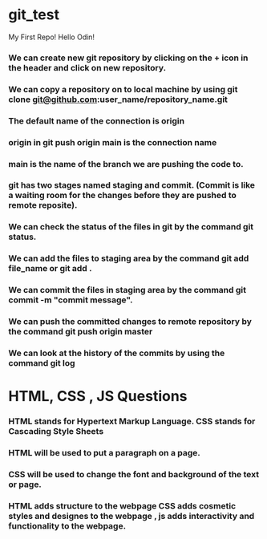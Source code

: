 # git_test
My First Repo!
Hello Odin!

### We can create new git repository by clicking on the + icon in the header and click on new repository. 

### We can copy a repository on to local machine by using git clone git@github.com:user_name/repository_name.git

### The default name of the connection is origin

### origin in git push origin main is the connection name

### main is the name of the branch we are pushing the code to. 

### git has two stages named staging and commit. (Commit is like a waiting room for the changes before they are pushed to remote reposite). 

### We can check the status of the files in git by the command git status. 

### We can add the files to staging area by the command git add file_name or git add .

### We can commit the files in staging area by the command git commit -m "commit message".

###  We can push the committed changes to remote repository by the command git push origin master

### We can look at the history of the commits by using the command git log



# HTML, CSS , JS Questions 

### HTML stands for Hypertext Markup Language. CSS stands for Cascading Style Sheets 

### HTML will be used to put a paragraph on a page. 

### CSS will be used to change the font and background of the text or page. 

### HTML adds structure to the webpage CSS adds cosmetic styles and designes to the webpage , js adds interactivity and functionality to the webpage. 